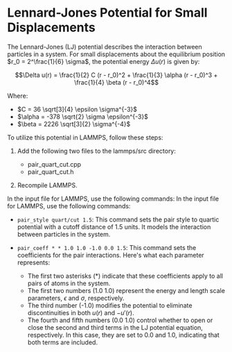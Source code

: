 # Lennard-Jones Potential for Small Displacements

The Lennard-Jones (LJ) potential describes the interaction between particles in a system. For small displacements about the equilibrium position $r_0 = 2^\frac{1}{6} \sigma$, the potential energy $\Delta u(r)$ is given by:

$$\Delta u(r) = \frac{1}{2} C (r - r_0)^2 + \frac{1}{3} \alpha (r - r_0)^3 + \frac{1}{4} \beta (r - r_0)^4$$

Where:
- $C = 36 \sqrt[3]{4} \epsilon \sigma^{-3}$
- $\alpha = -378 \sqrt{2} \sigma \epsilon^{-3}$
- $\beta = 2226 \sqrt[3]{2} \sigma^{-4}$

To utilize this potential in LAMMPS, follow these steps:

1. Add the following two files to the lammps/src directory:
   - pair_quart_cut.cpp
   - pair_quart_cut.h

2. Recompile LAMMPS.

In the input file for LAMMPS, use the following commands:
In the input file for LAMMPS, use the following commands:

- `pair_style quart/cut 1.5`: This command sets the pair style to quartic potential with a cutoff distance of 1.5 units. It models the interaction between particles in the system.

- `pair_coeff * * 1.0 1.0 -1.0 0.0 1.5`: This command sets the coefficients for the pair interactions. Here's what each parameter represents:
  - The first two asterisks (*) indicate that these coefficients apply to all pairs of atoms in the system.
  - The first two numbers (1.0 1.0) represent the energy and length scale parameters, $\epsilon$ and $\sigma$, respectively.
  - The third number (-1.0) modifies the potential to eliminate discontinuities in both $u(r)$ and $-u'(r)$.
  - The fourth and fifth numbers (0.0 1.0) control whether to open or close the second and third terms in the LJ potential equation, respectively. In this case, they are set to 0.0 and 1.0, indicating that both terms are included.


